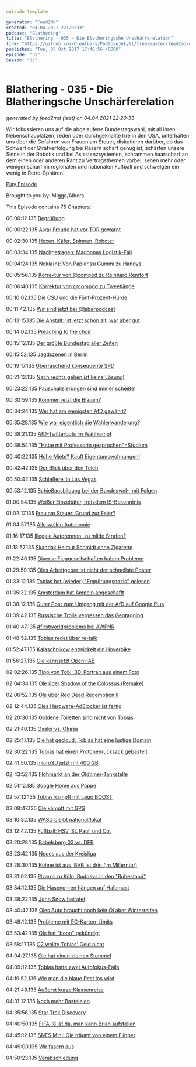 ```yaml
---
episode template

generator: "Feed2Md"
created: "04.04.2021 22:20:33"
podcast: "Blathering"
title: "Blathering - 035 - Die Blatheringsche Unschärferelation"
link: "https://github.com/OleAlbers/PodloveJekyll/tree/master/feed2md/example/export/seasons/2/2017/10/Blathering___035___Die_Blatheringsche_Unschärferelation.md"
published: "Tue, 03 Oct 2017 17:46:56 +0000"
episode: "35"
Season: "35"
---
```


# Blathering - 035 - Die Blatheringsche Unschärferelation
_generated by feed2md (test) on 04.04.2021 22:20:33_

Wir fokussieren uns auf die abgelaufene Bundestagswahl, mit all ihren Nebenschauplätzen, reden über durchgeknallte Irre in den USA, unterhalten uns über die Gefahren von Frauen am Steuer, diskutieren darüber, ob das Schwert der Strafverfolgung bei Rasern scharf genug ist, schärfen unsere Sinne in der Robotik und bei Asisstenzsystemen, schrammen haarscharf an dem einen oder anderen Rant zu Vertragsthemen vorbei, sehen mehr oder weniger scharf im regionalen und nationalen Fußball und schwelgen ein wenig in Retro-Sphären.

[Play Episode](https://www.blathering.de/podlove/file/338/s/feed/c/mp3/blathering_035.mp3)

Brought to you by: Migge/Albers

This Episode contains 75 Chapters:


00:00:12.135 [Begrüßung]()

00:00:22.135 [Alvar Freude hat vor TOR gewarnt](https://blog.alvar-freude.de/2014/10/finger-weg-von-tor.html)

00:02:30.135 [Hexen, Käfer, Spinnen, Roboter](https://www.hexbug.com/mechanical/hexbug-spider-xl.html)

00:03:34.135 [Nachgetragen: Madonnas Logistik-Fail](https://twitter.com/Madonna/status/905066956071546880)

00:04:24.135 [Nokia(n): Von Papier zu Gummi zu Handys](https://de.wikipedia.org/wiki/Nokian_Renkaat)

00:05:56.135 [Korrektur von @compod zu Reinhard Remfort](https://twitter.com/ComPod/status/910485403156742144)

00:06:40.135 [Korrektur von @compod zu Tweetlänge](https://www.wired.de/collection/life/twitter-zeichen-limit)

00:10:02.135 [Die CSU und die Fünf-Prozent-Hürde](https://www.wahlumfrage.de/bundestagswahl-2013-wie-schafft-die-csu-die-5-prozenthurde/)

00:11:42.135 [Wir sind jetzt bei @laberpodcast](https://twitter.com/laberpodcast/status/914171335265390593)

00:13:15.135 [Die Anstalt: Ist jetzt schon alt, war aber gut](https://www.zdf.de/comedy/die-anstalt/die-anstalt-vom-19-september-2017-100.html)

00:14:02.135 [Preaching to the choir](https://en.wiktionary.org/wiki/preach_to_the_choir)

00:15:12.135 [Der größte Bundestag aller Zeiten](https://de.wikipedia.org/wiki/%C3%9Cberhangmandat)

00:15:52.135 [Jagdszenen in Berlin](http://www.spiegel.de/spiegel/print/d-13683714.html)

00:19:17.135 [Überraschend konsequente SPD](https://de.wikipedia.org/wiki/Jamaika-Koalition)

00:21:12.135 [Nach rechts gehen ist keine Lösung!](https://twitter.com/eingenickt/status/914043767690334209)

00:23:22.135 [Pauschalisierungen sind immer scheiße!](https://wrint.de/2017/09/27/wr735-born-a-bass/)

00:30:59.135 [Kommen jetzt die Blauen?](https://www.youtube.com/watch?v=Ua92CGw0foQ)

00:34:24.135 [Wer hat am wenigsten AfD gewählt?](http://www.faz.net/aktuell/politik/bundestagswahl/in-muenster-hat-die-afd-nicht-mal-5-prozent-geholt-15218969.html)

00:35:28.135 [Wie war eigentlich die Wählerwanderung?](https://www.shz.de/deutschland-welt/bundestagswahl/waehlerwanderung-wie-sich-die-parteien-gegenseitig-die-stimmen-abluchsten-id17921181.html)

00:38:21.135 [AfD-Twitterbots im Wahlkampf](http://www.spiegel.de/netzwelt/web/afd-dominiert-den-twitter-bundestagswahlkampf-auch-dank-bots-a-1168659.html)

00:38:54.135 ["Habe mit Professorin gesprochen"=Studium](https://www.derstandard.de/story/2000065019549/habe-mit-professorin-gesprochen-afd-politiker-erfindet-informatikstudium)

00:40:22.135 [Hohe Miete? Kauft Eigentumswohnungen!](https://www.welt.de/print/wams/vermischtes/article13386586/Der-Kuchen-der-Marie-Antoinette.html)

00:42:42.135 [Der Blick über den Teich](http://www.zeit.de/politik/ausland/2017-10/donald-trump-gespraeche-nordkorea-druck)

00:50:42.135 [Schießerei in Las Vegas](http://ruthe.de/cartoon/3129/)

00:53:12.135 [Schießausbildung bei der Bundeswehr mit Folgen](https://de.wikipedia.org/wiki/Schusswaffengebrauch)

01:00:54.135 [Weißer Einzeltäter, trotzdem IS-Bekenntnis](http://www.spiegel.de/politik/ausland/las-vegas-islamischer-staat-veroeffentlicht-raetselhaftes-bekennerschreiben-a-1170986.html)

01:02:17.135 [Frau am Steuer: Grund zur Feier?](https://www.tagesschau.de/ausland/saudi-arabien-frauen-autofahren-101.html)

01:04:57.135 [Alle wollen Autonomie](https://mobile.twitter.com/richvolkmann/status/914472135019651072)

01:16:17.135 [Illegale Autorennen: zu milde Strafen?](http://www.tagesspiegel.de/politik/strafen-fuer-illegale-autorennen-es-reicht-nicht-nur-ein-paar-raser-zu-bremsen/20018648.html)

01:18:57.135 [Skandal: Helmut Schmidt ohne Zigarette](http://www.zeit.de/2017/39/helmut-schmidt-zwei-euro-muenze-zigarette/komplettansicht)

01:22:40.135 [Diverse Fluggesellschaften haben Probleme](http://www.aero.de/news-27597/Monarch-Airlines-stellt-Flugbetrieb-ein.html)

01:29:59.135 [Oles Arbeitgeber ist nicht der schnellste Poster](https://microsoft.github.io/techcasestudies/devops/2017/09/27/Lufthansa.html)

01:33:12.135 [Tobias hat (wieder) "Empörungsnazis" gelesen](https://www.amazon.de/dp/B01LXPM32B/)

01:35:32.135 [Amsterdam hat Ampeln abgeschafft]()

01:38:12.135 [Guter Post zum Umgang mit der AfD auf Google Plus](https://plus.google.com/+MarkusBe/posts/jCKPNiQbgnw)

01:39:42.135 [Russische Trolle vergessen das Geotagging](https://www.vice.com/en_us/article/59dwed/a-fake-antifa-account-was-busted-for-tweeting-from-russia-vgtrn)

01:40:47.135 [#firstworldproblems bei AWFNR](http://www.awfnr.de/)

01:48:52.135 [Tobias redet über re-talk](http://re-talk.de/)

01:52:47.135 [Kalaschnikow entwickelt ein Hoverbike](https://www.heise.de/newsticker/meldung/Kalaschnikow-entwickelt-ein-Hoverbike-3844288.html)

01:56:27.135 [Ole kann jetzt OpenHAB](https://www.openhab.org/)

02:02:26.135 [Tipp von Tobi: 3D-Portrait aus einem Foto](http://cs.nott.ac.uk/~psxasj/3dme)

02:04:34.135 [Ole über Shadow of the Colossus (Remake)](http://www.eurogamer.de/articles/2017-06-15-shadow-of-the-colossus-auf-ps4-ist-ein-vollwertiges-remake-kein-remaster)

02:06:52.135 [Ole über Red Dead Redemption II](https://www.rockstargames.com/reddeadredemption2/)

02:12:44.135 [Oles Hardware-AdBlocker ist fertig](https://pi-hole.net/)

02:20:30.135 [Goldene Toiletten sind nicht von Tobias](https://www.instagram.com/p/BZqL8bkBPXs/)

02:21:40.135 [Osaka vs. Okasa](http://www.gamestar.de/spiele/shadow-tactics-blades-of-the-shogun/53659.html)

02:25:17.135 [Ole hat gecloud, Tobias hat eine lustige Domain](http://www.smigge.de/)

02:30:22.135 [Tobias hat einen Protonenrucksack gebastelt](https://www.instagram.com/p/BZvnWQeB1go/)

02:41:50.135 [microSD jetzt mit 400 GB](https://www.pcwelt.de/a/erste-microsd-karte-mit-400-gb-vorgestellt-sandisk,3447963)

02:43:52.135 [Flohmarkt an der Oldtimer-Tankstelle](http://www.tankstelle-brandshof.de/)

02:51:12.135 [Google Home aus Pappe](https://www.androidpit.de/google-home-zum-selberbauen-magpi-uk-macht-s-vor)

02:57:12.135 [Tobias kämpft mit Lego BOOST](https://www.golem.de/news/lego-boost-im-test-jede-menge-bastelspass-fuer-eine-kleine-zielgruppe-1709-130136.html)

03:08:47.135 [Ole kämpft mit GPS]()

03:10:32.135 [WASD bleibt national/lokal](https://wasd-magazin.de/)

03:12:42.135 [Fußball: HSV, St. Pauli und Co.]()

03:20:28.135 [Babelsberg 03 vs. DFB](https://babelsberg03.de/blog/2017/09/27/sv-babelsberg-03-weisst-gegendarstellungsverlangen%e2%80%a8des-nofv-zurueck/)

03:23:42.135 [Neues aus der Kreisliga]()

03:28:30.135 [Kühne ist aus, BVB ist drin (im Millerntor)]()

03:31:02.135 [Pizarro zu Köln, Rudnevs in den "Ruhestand"](http://www.kicker.de/news/fussball/bundesliga/startseite/707338/artikel_persoenliche-probleme_rudnevs-loest-vertrag-in-koeln-auf.html)

03:34:12.135 [Die Hasenohren hängen auf Halbmast](https://de.wikipedia.org/wiki/Hugh_Hefner)

03:38:22.135 [John Snow heiratet](http://www.chip.de/news/Game-of-Thrones-Jon-Snow-und-Ygritte-heiraten_119346820.html)

03:40:42.135 [Oles Auto braucht noch kein Öl aber Winterreifen]()

03:48:12.135 [Probleme mit EC-Karten-Limits]()

03:53:42.135 [Ole hat "boon" gekündigt](https://boonpayment.com/de/)

03:58:17.135 [O2 wollte Tobias' Geld nicht]()

04:04:27.135 [Ole hat einen kleinen Stummel](https://www.cravenspeed.com/)

04:09:12.135 [Tobias hatte zwei Autofokus-Fails](https://www.youtube.com/watch?v=f4SheORyrbI)

04:19:52.135 [Wie man die blaue Pest los wird](http://bit.ly/unfriend-afd)

04:21:48.135 [Äußerst kurze Klassenreise](http://www.schmidt-und-schmidtchen.de/unsere-cafes/hamburg/)

04:31:12.135 [Noch mehr Basteleien](https://cyberdrone.deviantart.com/)

04:35:56.135 [Star Trek Discovery](https://de.wikipedia.org/wiki/Star_Trek:_Discovery)

04:40:50.135 [FIFA 18 ist da, man kann Brian aufstellen](https://www.futwiz.com/de/fifa18/player/brian-koglin/35243)

04:45:12.135 [SNES Mini: Ole träumt von einem Flipper](http://winfuture.de/videos/Hardware/SNES-Classic-Mini-Deutlich-besser-als-der-erste-Versuch-18405.html)

04:49:00.135 [Wir fasern aus]()

04:50:23.135 [Verabschiedung]()


